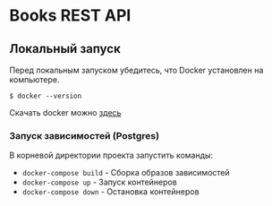 # Books REST API

## Локальный запуск

Перед локальным запуском убедитесь, что Docker установлен на компьютере.

```
$ docker --version
```

Скачать docker можно [здесь](https://www.docker.com/products/docker-desktop/)

### Запуск зависимостей (Postgres)

В корневой директории проекта запустить команды:

- `docker-compose build` - Сборка образов зависимостей
- `docker-compose up` - Запуск контейнеров
- `docker-compose down` - Остановка контейнеров
